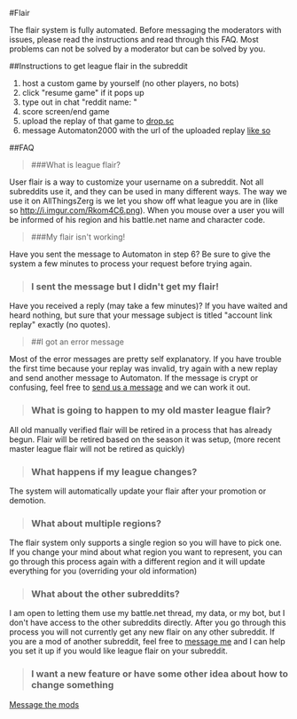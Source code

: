 #Flair

The flair system is fully automated.  Before messaging the moderators with issues, please read the instructions and read through this FAQ.  Most problems can not be solved by a moderator but can be solved by you.

##Instructions to get league flair in the subreddit

1. host a custom game by yourself (no other players, no bots)
2. click "resume game" if it pops up
3. type out in chat "reddit name: <redditname>"
4. score screen/end game
5. upload the replay of that game to [drop.sc](http://drop.sc/)
6. message Automaton2000 with the url of the uploaded replay [like so](http://www.reddit.com/message/compose/?to=Automaton2000&subject=account%20link%20replay&message=http://drop.sc/123456789)



##FAQ

> ###What is league flair?

User flair is a way to customize your username on a subreddit.  Not all subreddits use it, and they can be used in many different ways.  The way we use it on AllThingsZerg is we let you show off what league you are in (like so http://i.imgur.com/Rkom4C6.png).  When you mouse over a user you will be informed of his region and his battle.net name and character code.

> ###My flair isn't working!

Have you sent the message to Automaton in step 6?  Be sure to give the system a few minutes to process your request before trying again.

> ### I sent the message but I didn't get my flair!

Have you received a reply (may take a few minutes)?  If you have waited and heard nothing, but sure that your message subject is titled "account link replay" exactly (no quotes).

> ##I got an error message

Most of the error messages are pretty self explanatory.  If you have trouble the first time because your replay was invalid, try again with a new replay and send another message to Automaton.  If the message is crypt or confusing, feel free to [send us a message](http://www.reddit.com/message/compose?to=%2Fr%2FAllThingsZerg) and we can work it out.


> ### What is going to happen to my old master league flair?

All old manually verified flair will be retired in a process that has already begun.  Flair will be retired based on the season it was setup, (more recent master league flair will not be retired as quickly)

> ### What happens if my league changes?

The system will automatically update your flair after your promotion or demotion.

> ### What about multiple regions?

The flair system only supports a single region so you will have to pick one.  If you change your mind about what region you want to represent, you can go through this process again with a different region and it will update everything for you (overriding your old information)

> ### What about the other subreddits?

I am open to letting them use my battle.net thread, my data, or my bot, but I don't have access to the other subreddits directly.  After you go through this process you will not currently get any new flair on any other subreddit.  If you are a mod of another subreddit, feel free to [message me](http://www.reddit.com/message/compose/?to=jo3m3tal) and I can help you set it up if you would like league flair on your subreddit.

> ### I want a new feature or have some other idea about how to change something

[Message the mods](http://www.reddit.com/message/compose?to=%2Fr%2Fallthingszerg)